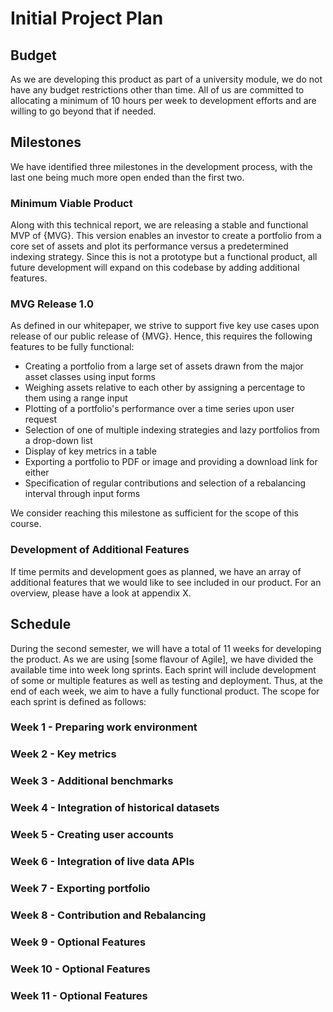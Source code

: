 # Initial Project Plan

## Budget

As we are developing this product as part of a university module, we do not have any budget restrictions other than
time. All of us are committed to allocating a minimum of 10 hours per week to development efforts and are willing to go
beyond that if needed.

## Milestones

We have identified three milestones in the development process, with the last one being much more open ended than the
first two.

### Minimum Viable Product

Along with this technical report, we are releasing a stable and functional MVP of {MVG}. This version enables an investor
to create a portfolio from a core set of assets and plot its performance versus a predetermined indexing strategy. Since
this is not a prototype but a functional product, all future development will expand on this codebase by adding
additional features.

### MVG Release 1.0

As defined in our whitepaper, we strive to support five key use cases upon release of our public release of
{MVG}. Hence, this requires the following features to be fully functional:

* Creating a portfolio from a large set of assets drawn from the major asset classes using input forms
* Weighing assets relative to each other by assigning a percentage to them using a range input
* Plotting of a portfolio's performance over a time series upon user request
* Selection of one of multiple indexing strategies and lazy portfolios from a drop-down list
* Display of key metrics in a table
* Exporting a portfolio to PDF or image and providing a download link for either
* Specification of regular contributions and selection of a rebalancing interval through input forms

We consider reaching this milestone as sufficient for the scope of this course.

### Development of Additional Features

If time permits and development goes as planned, we have an array of additional features that we would like to see
included in our product. For an overview, please have a look at appendix X.

## Schedule

During the second semester, we will have a total of 11 weeks for developing the product. As we are using [some flavour
of Agile], we have divided the available time into week long sprints. Each sprint will include development of some or
multiple features as well as testing and deployment. Thus, at the end of each week, we aim to have a fully functional
product. The scope for each sprint is defined as follows:

### Week 1 - Preparing work environment
### Week 2 - Key metrics
### Week 3 - Additional benchmarks
### Week 4 - Integration of historical datasets
### Week 5 - Creating user accounts
### Week 6 - Integration of live data APIs
### Week 7 - Exporting portfolio
### Week 8 - Contribution and Rebalancing
### Week 9 - Optional Features
### Week 10 - Optional Features
### Week 11 - Optional Features
